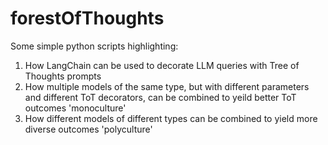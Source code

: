 # forestOfThoughts
Some simple python scripts highlighting:
  1. How LangChain can be used to decorate LLM queries with Tree of Thoughts prompts
  2. How multiple models of the same type, but with different parameters and different ToT decorators, can be combined to yeild better ToT outcomes 'monoculture'
  3. How different models of different types can be combined to yield more diverse outcomes 'polyculture'
